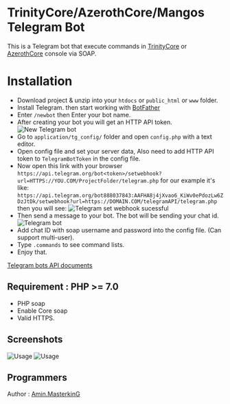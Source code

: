# TrinityCore/AzerothCore/Mangos Telegram Bot

This is a Telegram bot that execute commands in [TrinityCore](https:/trinitycore.org) or [AzerothCore](http://www.azerothcore.org/) console via SOAP.

# Installation

 - Download project & unzip into your `htdocs` or `public_html` or `www` folder.
 - Install Telegram. then start working with [BotFather](https://telegram.me/BotFather "BotFather")
 - Enter `/newbot` then Enter your bot name.
 - After creating your bot you will get an HTTP API token. ![New Telegram bot](https://raw.githubusercontent.com/masterking32/wow-telegram/master/screenshots/1.jpg)
 - Go to `application/tg_config/` folder and open `config.php` with a text editor.
 - Open config file and set your server data, Also need to add HTTP API token to `TelegramBotToken` in the config file.
 - Now open this link with your browser `https://api.telegram.org/bot<token>/setwebhook?url=HTTPS://YOU.COM/ProjectFolder/telegram.php`  for our example it's like: `https://api.telegram.org/bot888037843:AAFHA8j4jXvao6_KiWv0ePdozLw6ZDzJtDk/setwebhook?url=https://DOMAIN.COM/telegramAPI/telegram.php` then you will see: ![Telegram set webhook sucessful](https://raw.githubusercontent.com/masterking32/wow-telegram/master/screenshots/2.jpg)
 - Then send a message to your bot. The bot will be sending your chat id. ![Telegram bot](https://raw.githubusercontent.com/masterking32/wow-telegram/master/screenshots/3.jpg)
 - Add chat ID with soap username and password into the config file. (Can support multi-user).
 - Type `.commands` to see command lists.
 - Enjoy that.
 
 [Telegram bots API documents](https://core.telegram.org/bots/api "Telegram bots API documents")
 

## Requirement : PHP >= 7.0
- PHP soap
- Enable Core soap
- Valid HTTPS.


## Screenshots

![Usage](https://raw.githubusercontent.com/masterking32/wow-telegram/master/screenshots/4.jpg)
![Usage](https://raw.githubusercontent.com/masterking32/wow-telegram/master/screenshots/5.jpg)

## Programmers

Author : [Amin.MasterkinG](https://masterking32.com)
